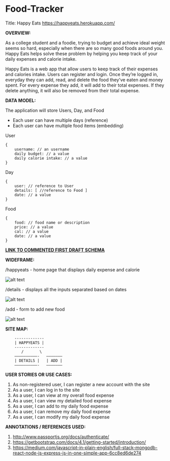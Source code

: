 # Food-Tracker
Title: Happy Eats
https://happyeats.herokuapp.com/

**OVERVIEW:**

As a college student and a foodie, trying to budget and achieve ideal weight seems so hard, especially when there are so many good foods around you. Happy Eats helps solve these problem by helping you keep track of your daily expenses and calorie intake. 

Happy Eats is a web app that allow users to keep track of their expenses and calories intake. Users can register and login. Once they’re logged in, everyday they can add, read, and delete the food they’ve eaten and money spent. For every expense they add, it will add to their total expenses. If they delete anything, it will also be removed from their total expense. 

 
**DATA MODEL:**

The application will store Users, Day, and Food
- Each user can have multiple days (reference)
- Each user can have multiple food items (embedding)
 
User
```
{
	username: // an username
	daily budget: // a value
	daily calorie intake: // a value
}
```

Day
```
{
	user: // reference to User
	details: [ //reference to Food ]
	date: // a value
}
```

Food
```
{
	food: // food name or description
	price: // a value
	cal: // a value
	date: // a value
}
```

**[LINK TO COMMENTED FIRST DRAFT SCHEMA](https://github.com/nyu-csci-ua-0480-001-003-fall-2018/nathalia-lin-final-project/blob/master/src/db.js)**

 
**WIDEFRAME:**

/happyeats - home page that displays daily expense and calorie

![alt text](https://github.com/nyu-csci-ua-0480-001-003-fall-2018/nathalia-lin-final-project/blob/master/Documentation/happyeats.jpg)

/details - displays all the inputs separated based on dates

![alt text](https://github.com/nyu-csci-ua-0480-001-003-fall-2018/nathalia-lin-final-project/blob/master/Documentation/details.jpg)

/add - form to add new food 

![alt text](https://github.com/nyu-csci-ua-0480-001-003-fall-2018/nathalia-lin-final-project/blob/master/Documentation/add.jpg)


**SITE MAP:**
```
	-------------
	| HAPPYEATS |
	-------------
	   /       \
	——————————-   ———————
	| DETAILS |   | ADD |
	——————————-   ———————
```

**USER STORIES OR USE CASES:**

1. As non-registered user, I can register a new account with the site
2. As a user, I can log in to the site
3. As a user, I can view at my overall food expense
4. As a user, I can view my detailed food expense
5. As a user, I can add to my daily food expense
6. As a user, I can remove my daily food expense
7. As a user, I can modify my daily food expense

**ANNOTATIONS / REFERENCES USED:**

1. http://www.passportjs.org/docs/authenticate/
2. https://getbootstrap.com/docs/4.1/getting-started/introduction/
3. https://medium.com/javascript-in-plain-english/full-stack-mongodb-react-node-js-express-js-in-one-simple-app-6cc8ed6de274

 
 
 
